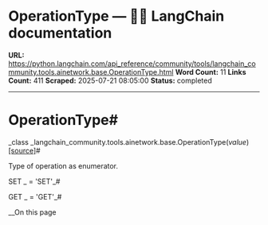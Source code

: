 # OperationType — 🦜🔗 LangChain  documentation

**URL:** https://python.langchain.com/api_reference/community/tools/langchain_community.tools.ainetwork.base.OperationType.html
**Word Count:** 11
**Links Count:** 411
**Scraped:** 2025-07-21 08:05:00
**Status:** completed

---

# OperationType\#

_class _langchain\_community.tools.ainetwork.base.OperationType\(_value_\)[\[source\]](https://python.langchain.com/api_reference/_modules/langchain_community/tools/ainetwork/base.html#OperationType)\#     

Type of operation as enumerator.

SET _ = 'SET'_\#     

GET _ = 'GET'_\#     

__On this page